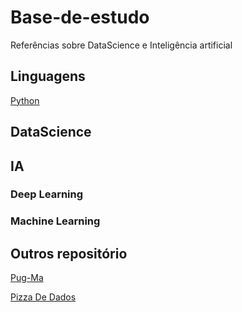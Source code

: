 # Base-de-estudo
Referências sobre DataScience e Inteligência artificial

## Linguagens
[Python](https://github.com/levi-ufma/Base-de-estudo/blob/master/topicos/python.md)

## DataScience

## IA
### Deep Learning
### Machine Learning


## Outros repositório
[Pug-Ma](https://github.com/pug-ma/materiais_estudo)

[Pizza De Dados](https://github.com/PizzaDeDados/datascience-pizza)

